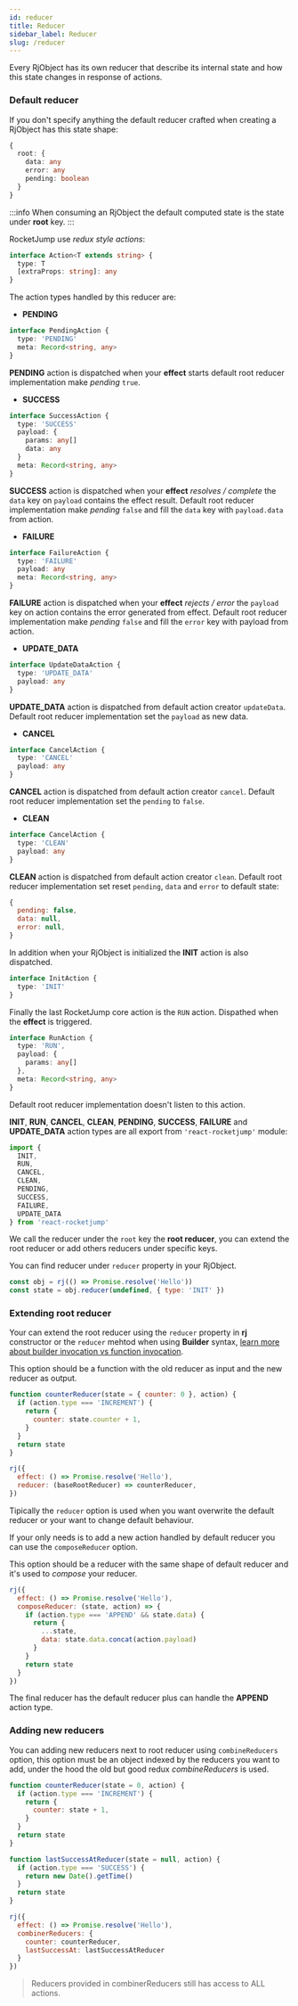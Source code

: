 ```yaml
---
id: reducer
title: Reducer
sidebar_label: Reducer
slug: /reducer
---
```


Every RjObject has its own reducer that describe its internal state and how this
state changes in response of actions.

### Default reducer

If you don't specify anything the default reducer crafted when creating a RjObject has this state shape:

```ts
{
  root: {
    data: any
    error: any
    pending: boolean
  }
}
```

:::info
When consuming an RjObject the default computed state is the state under **root** key.
:::

RocketJump use _redux style actions_:

```ts
interface Action<T extends string> {
  type: T
  [extraProps: string]: any
}
```

The action types handled by this reducer are:

- **PENDING**

```ts
interface PendingAction {
  type: 'PENDING'
  meta: Record<string, any>
}
```

**PENDING** action is dispatched when your **effect** starts default root reducer implementation make *pending* `true`.

- **SUCCESS**

```ts
interface SuccessAction {
  type: 'SUCCESS'
  payload: {
    params: any[]
    data: any
  }
  meta: Record<string, any>
}
```

**SUCCESS** action is dispatched when your **effect** *resolves / complete*
the `data` key on `payload` contains the effect result.
Default root reducer implementation make *pending* `false` and fill the `data` key with `payload.data` from action.

- **FAILURE**

```ts
interface FailureAction {
  type: 'FAILURE'
  payload: any
  meta: Record<string, any>
}
```

**FAILURE** action is dispatched when your **effect** *rejects / error*
the `payload` key on action contains the error generated from effect.
Default root reducer implementation make *pending* `false` and fill the `error` key with payload from action.

- **UPDATE_DATA**

```ts
interface UpdateDataAction {
  type: 'UPDATE_DATA'
  payload: any
}
```

**UPDATE_DATA** action is dispatched from default action creator `updateData`.
Default root reducer implementation set the `payload` as new data.

- **CANCEL**

```ts
interface CancelAction {
  type: 'CANCEL'
  payload: any
}
```

**CANCEL** action is dispatched from default action creator `cancel`.
Default root reducer implementation set the `pending` to `false`.

- **CLEAN**

```ts
interface CancelAction {
  type: 'CLEAN'
  payload: any
}
```

**CLEAN** action is dispatched from default action creator `clean`.
Default root reducer implementation set reset `pending`, `data` and `error` to
default state:
```js
{
  pending: false,
  data: null,
  error: null,
}
```


In addition when your RjObject is initialized the **INIT** action is also dispatched.

```ts
interface InitAction {
  type: 'INIT'
}
```

Finally the last RocketJump core action is the `RUN` action.
Dispathed when the **effect** is triggered.

```ts
interface RunAction {
  type: 'RUN',
  payload: {
    params: any[]
  },
  meta: Record<string, any>
}
```
Default root reducer implementation doesn't listen to this action.


**INIT**, **RUN**, **CANCEL**, **CLEAN**, **PENDING**, **SUCCESS**, **FAILURE**
and **UPDATE_DATA** action types are all export from `'react-rocketjump'` module:

```js
import {
  INIT,
  RUN,
  CANCEL,
  CLEAN,
  PENDING,
  SUCCESS,
  FAILURE,
  UPDATE_DATA
} from 'react-rocketjump'
```

We call the reducer under the `root` key the **root reducer**, you can extend the root reducer or add others reducers under specific keys.

You can find reducer under `reducer` property in your RjObject.

```js
const obj = rj(() => Promise.resolve('Hello'))
const state = obj.reducer(undefined, { type: 'INIT' })
```

### Extending root reducer

Your can extend the root reducer using the `reducer` property in **rj** constructor or the `reducer` mehtod when using **Builder** syntax, [learn more about builder invocation vs function invocation](/).

This option should be a function with the old reducer as input and the new reducer as output.

```js {12}
function counterReducer(state = { counter: 0 }, action) {
  if (action.type === 'INCREMENT') {
    return {
      counter: state.counter + 1,
    }
  }
  return state
}

rj({
  effect: () => Promise.resolve('Hello'),
  reducer: (baseRootReducer) => counterReducer,
})
```

Tipically the `reducer` option is used when you want overwrite the default reducer or your want to change default behaviour.

If your only needs is to add a new action handled by default reducer you can use the `composeReducer` option.

This option should be a reducer with the same shape of default reducer and it's used to *compose* your reducer.

```js {3-11}
rj({
  effect: () => Promise.resolve('Hello'),
  composeReducer: (state, action) => {
    if (action.type === 'APPEND' && state.data) {
      return {
        ...state,
        data: state.data.concat(action.payload)
      }
    }
    return state
  }
})
```

The final reducer has the default reducer plus can handle the **APPEND** action type.

### Adding new reducers

You can adding new reducers next to root reducer using `combineReducers` option, this option must be an object indexed by the reducers you want to add, under the hood the old but good redux *combineReducers* is used.

```js {19-22}
function counterReducer(state = 0, action) {
  if (action.type === 'INCREMENT') {
    return {
      counter: state + 1,
    }
  }
  return state
}

function lastSuccessAtReducer(state = null, action) {
  if (action.type === 'SUCCESS') {
    return new Date().getTime()
  }
  return state
}

rj({
  effect: () => Promise.resolve('Hello'),
  combinerReducers: {
    counter: counterReducer,
    lastSuccessAt: lastSuccessAtReducer
  }
})
```

> Reducers provided in combinerReducers still has access to ALL actions.
